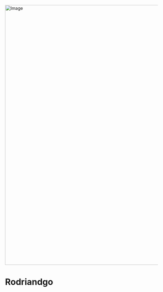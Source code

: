 <img width="2032" height="856" alt="Image" src="https://github.com/user-attachments/assets/4d46789c-69e8-48e8-a003-c21e0e2b0536" />

# Rodriandgo

<!--
**Rodriandgo1/Rodriandgo1** is a ✨ _special_ ✨ repository because its `README.md` (this file) appears on your GitHub profile.

Here are some ideas to get you started:

- 🔭 I’m currently working on ...
- 🌱 I’m currently learning ...
- 👯 I’m looking to collaborate on ...
- 🤔 I’m looking for help with ...
- 💬 Ask me about ...
- 📫 How to reach me: ...
- 😄 Pronouns: ...
- ⚡ Fun fact: ...
-->
